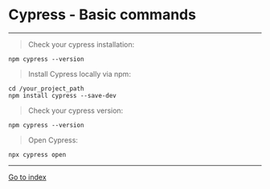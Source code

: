 # Cypress - Basic commands

***

> Check your cypress installation:

    npm cypress --version


> Install Cypress locally via npm:

    cd /your_project_path
    npm install cypress --save-dev


> Check your cypress version:

    npm cypress --version


> Open Cypress:

    npx cypress open

***

[Go to index](../../README.md)
